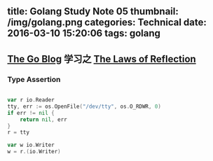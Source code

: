 title: Golang Study Note 05
thumbnail: /img/golang.png
categories: Technical
date: 2016-03-10 15:20:06
tags: golang
---

## [The Go Blog](http://blog.golang.org) 学习之 [The Laws of Reflection](http://blog.golang.org/laws-of-reflection)

### Type Assertion

```go

var r io.Reader
tty, err := os.OpenFile("/dev/tty", os.O_RDWR, 0)
if err != nil {
    return nil, err
}
r = tty

var w io.Writer
w = r.(io.Writer)

```
